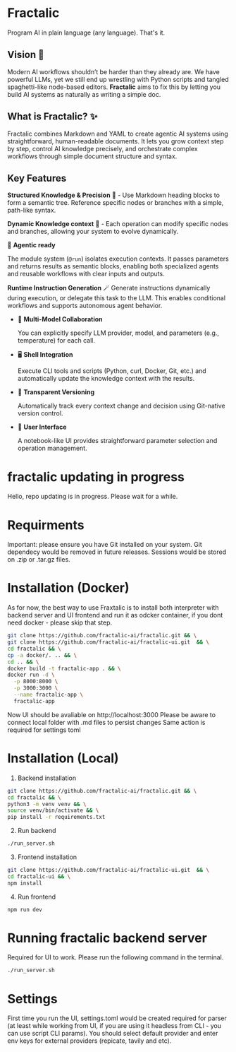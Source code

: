 # Fractalic

Program AI in plain language (any language). That's it.

## Vision 🚀

Modern AI workflows shouldn’t be harder than they already are. We have powerful LLMs, yet we still end up wrestling with Python scripts and tangled spaghetti-like node-based editors. **Fractalic** aims to fix this by letting you build AI systems as naturally as writing a simple doc.

## What is Fractalic? ✨

Fractalic combines Markdown and YAML to create agentic AI systems using straightforward, human-readable documents. It lets you grow context step by step, control AI knowledge precisely, and orchestrate complex workflows through simple document structure and syntax.

## Key Features

**Structured Knowledge & Precision** 🧬 - Use Markdown heading blocks to form a semantic tree. Reference specific nodes or branches with a simple, path-like syntax.
    
**Dynamic Knowledge context** 🧠 - Each operation can modify specific nodes and branches, allowing your system to evolve dynamically.
    
🤖 **Agentic ready**

The module system (`@run`) isolates execution contexts. It passes parameters and returns results as semantic blocks, enabling both specialized agents and reusable workflows with clear inputs and outputs.

**Runtime Instruction Generation** 🪄
Generate instructions dynamically during execution, or delegate this task to the LLM. This enables conditional workflows and supports autonomous agent behavior.
    
- 🤝 **Multi-Model Collaboration**
    
    You can explicitly specify LLM provider, model, and parameters (e.g., temperature) for each call.
    
- 🖥️ **Shell Integration**
    
    Execute CLI tools and scripts (Python, curl, Docker, Git, etc.) and automatically update the knowledge context with the results.
    
- 📝 **Transparent Versioning**
    
    Automatically track every context change and decision using Git-native version control. 
    
- 📒 **User Interface**
    
    A notebook-like UI provides straightforward parameter selection and operation management.

# fractalic updating in progress
Hello, repo updating is in progress. Please wait for a while.

# Requirments
Important: please ensure you have Git installed on your system.
Git dependecy would be removed in future releases. Sessions would be stored on .zip or .tar.gz files.

# Installation (Docker)
As for now, the best way to use Fraxtalic is to install both interpreter with backend server and UI frontend and run it as odcker container, if you dont need docker - please skip that step.

```bash
git clone https://github.com/fractalic-ai/fractalic.git && \
git clone https://github.com/fractalic-ai/fractalic-ui.git  && \
cd fractalic && \
cp -a docker/. .. && \
cd .. && \
docker build -t fractalic-app . && \
docker run -d \
  -p 8000:8000 \
  -p 3000:3000 \
  --name fractalic-app \
  fractalic-app
```
Now UI should be avaliable on http://localhost:3000
Please be aware to connect local folder with .md files to persist changes
Same action is required for settings toml


# Installation (Local)

1. Backend installation
```bash
git clone https://github.com/fractalic-ai/fractalic.git && \
cd fractalic && \
python3 -m venv venv && \
source venv/bin/activate && \
pip install -r requirements.txt 
```
2. Run backend
```bash
./run_server.sh
```

3. Frontend installation
```bash
git clone https://github.com/fractalic-ai/fractalic-ui.git  && \
cd fractalic-ui && \
npm install 
```

4. Run frontend
```bash
npm run dev
```



# Running fractalic backend server
Required for UI to work. Please run the following command in the terminal.
```bash
./run_server.sh
```

# Settings
First time you run the UI, settings.toml would be created required for parser (at least while working from UI, if you are using it headless from CLI - you can use script CLI params). You should select default provider and enter env keys for external providers (repicate, tavily and etc).